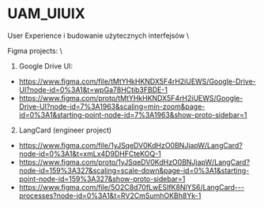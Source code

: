 # UAM_UIUIX
User Experience i budowanie użytecznych interfejsów \

Figma projects: \
1. Google Drive UI:
- https://www.figma.com/file/tMtYHkHKNDX5F4rH2iUEWS/Google-Drive-UI?node-id=0%3A1&t=wpGa78HCtib3FBDE-1
- https://www.figma.com/proto/tMtYHkHKNDX5F4rH2iUEWS/Google-Drive-UI?node-id=7%3A1963&scaling=min-zoom&page-id=0%3A1&starting-point-node-id=7%3A1963&show-proto-sidebar=1

2. LangCard (engineer project)
- https://www.figma.com/file/1yJSqeDV0KdHzO0BNJjapW/LangCard?node-id=0%3A1&t=xmLx4D9DHFCteKOQ-1
- https://www.figma.com/proto/1yJSqeDV0KdHzO0BNJjapW/LangCard?node-id=159%3A327&scaling=scale-down&page-id=0%3A1&starting-point-node-id=159%3A327&show-proto-sidebar=1
- https://www.figma.com/file/5O2C8d70fLwESIfK8NlYS6/LangCard---processes?node-id=0%3A1&t=RV2CmSumhOKBh8Yk-1